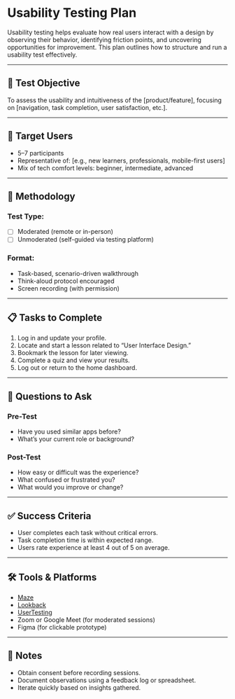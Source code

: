 # Usability Testing Plan

Usability testing helps evaluate how real users interact with a design by observing their behavior, identifying friction points, and uncovering opportunities for improvement. This plan outlines how to structure and run a usability test effectively.

---

## 🎯 Test Objective

To assess the usability and intuitiveness of the [product/feature], focusing on [navigation, task completion, user satisfaction, etc.].

---

## 👥 Target Users

- 5–7 participants
- Representative of: [e.g., new learners, professionals, mobile-first users]
- Mix of tech comfort levels: beginner, intermediate, advanced

---

## 🧪 Methodology

### Test Type:
- [ ] Moderated (remote or in-person)
- [ ] Unmoderated (self-guided via testing platform)

### Format:
- Task-based, scenario-driven walkthrough
- Think-aloud protocol encouraged
- Screen recording (with permission)

---

## 📋 Tasks to Complete

1. Log in and update your profile.
2. Locate and start a lesson related to “User Interface Design.”
3. Bookmark the lesson for later viewing.
4. Complete a quiz and view your results.
5. Log out or return to the home dashboard.

---

## 💬 Questions to Ask

### Pre-Test
- Have you used similar apps before?
- What’s your current role or background?

### Post-Test
- How easy or difficult was the experience?
- What confused or frustrated you?
- What would you improve or change?

---

## ✅ Success Criteria

- User completes each task without critical errors.
- Task completion time is within expected range.
- Users rate experience at least 4 out of 5 on average.

---

## 🛠 Tools & Platforms

- [Maze](https://maze.co/)
- [Lookback](https://lookback.io/)
- [UserTesting](https://www.usertesting.com/)
- Zoom or Google Meet (for moderated sessions)
- Figma (for clickable prototype)

---

## 📌 Notes

- Obtain consent before recording sessions.
- Document observations using a feedback log or spreadsheet.
- Iterate quickly based on insights gathered.

